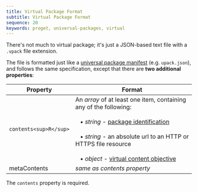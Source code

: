 ```yaml
---
title: Virtual Package Format
subtitle: Virtual Package Format
sequence: 20
keywords: proget, universal-packages, virtual
---
```

  There's not much to virtual package; it's just a JSON-based text file with a `.vpack` file extension.

  The file is formatted just like a [universal package manifest](/support/documentation/upack/universal-packages/metacontent-guidance/manifest-specification) (e.g. `upack.json`), and follows the same specification, except that there are **two additional properties**:

| Property      | Format |
| ----          | -------
| `contents<sup>R</sup>` | An *array* of at least one item, containing any of the following:<br /><br />&nbsp;&nbsp;&nbsp;&#8226; *string* - [package identification](/support/documentation/upack/universal-packages/package-identification) <br /><br />&nbsp;&nbsp;&nbsp;&#8226; *string* - an absolute url to an HTTP or HTTPS file resource <br /><br />&nbsp;&nbsp;&nbsp;&#8226; *object* - [virtual content objective](/support/documentation/upack/virtual-packages/package-format/specifications#virtual-content-object) |
|metaContents | *same as contents property*

The `contents` property is required.
